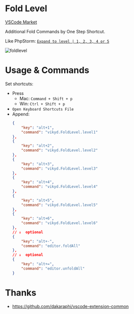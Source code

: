 # Fold Level

[VSCode Market](https://marketplace.visualstudio.com/items?itemName=vikyd.vscode-fold-level)

Additional Fold Commands by One Step Shortcut.

Like PhpStorm: [`Expand to level | 1, 2, 3, 4 or 5`](https://www.jetbrains.com/help/idea/code-folding.html#folding_menu)

![foldlevel](https://github.com/vikyd/vscode-ext-foldlevel/raw/master/img/foldlevel.gif)

# Usage & Commands

Set shortcuts:

* Press
  * Mac: `Command + Shift + p`
  * Win: `Ctrl + Shift + p`
* `Open Keyboard Shortcuts File`
* Append:
  ```json
  {
      "key": "alt+1",
      "command": "vikyd.FoldLevel.level1"
  },
  {
      "key": "alt+2",
      "command": "vikyd.FoldLevel.level2"
  },
  {
      "key": "alt+3",
      "command": "vikyd.FoldLevel.level3"
  },
  {
      "key": "alt+4",
      "command": "vikyd.FoldLevel.level4"
  },
  {
      "key": "alt+5",
      "command": "vikyd.FoldLevel.level5"
  },
  {
      "key": "alt+6",
      "command": "vikyd.FoldLevel.level6"
  },
  // ↓  optional
  {
      "key": "alt+-",
      "command": "editor.foldAll"
  },
  // ↓  optional
  {
      "key": "alt+=",
      "command": "editor.unfoldAll"
  }
  ```

# Thanks

* https://github.com/dakaraphi/vscode-extension-common
